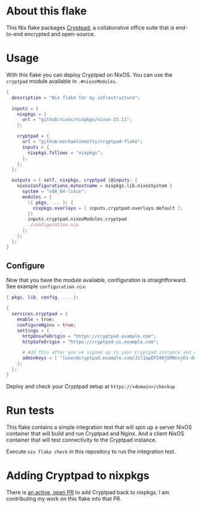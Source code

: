 # About this flake

This Nix flake packages [Cryptpad](https://cryptpad.org/), a collaborative office suite that is end-to-end encrypted and open-source.

# Usage

With this flake you can deploy Cryptpad on NixOS. You can use the `cryptpad` module available in `.#nixosModules`.

```nix
{
  description = "Nix flake for my infrastructure";

  inputs = {
    nixpkgs = {
      url = "github:nixos/nixpkgs/nixos-23.11";
    };

    cryptpad = {
      url = "github:michaelshmitty/cryptpad-flake";
      inputs = {
        nixpkgs.follows = "nixpkgs";
      };
    };
  };

  outputs = { self, nixpkgs, cryptpad }@inputs: {
    nixosConfigurations.myhostname = nixpkgs.lib.nixosSystem {
      system = "x86_64-linux";
      modules = [
        ({ pkgs, ... }: {
          nixpkgs.overlays = [ inputs.cryptpad.overlays.default ];
        })
        inputs.cryptpad.nixosModules.cryptpad
        ./configuration.nix
      ];
    };
  };
}
```

## Configure

Now that you have the module available, configuration is straightforward. See example `configuration.nix`:

```nix
{ pkgs, lib, config, ... }:

{
  services.cryptpad = {
    enable = true;
    configureNginx = true;
    settings = {
      httpUnsafeOrigin = "https://cryptpad.example.com";
      httpSafeOrigin = "https://cryptpad-ui.example.com";

      # Add this after you've signed up in your Cryptpad instance and copy your public key:
      adminKeys = [ "[user@cryptpad.example.com/Jil1apEPZ40j5M8nsjO1-deadbeefHkt+QExscMzKhs=]" ];
    };
  };
}
```

Deploy and check your Cryptpad setup at `https://<domain>/checkup`

# Run tests

This flake contains a simple integration test that will spin up a server NixOS container that will build and
run Cryptpad and Nginx. And a client NixOS container that will test connectivity to the Cryptpad instance.

Execute `nix flake check` in this repository to run the integration test.

# Adding Cryptpad to nixpkgs

There is [an active, open PR](https://github.com/NixOS/nixpkgs/pull/251687) to add Cryptpad back to nixpkgs. I am
contributing my work on this flake into that PR.
